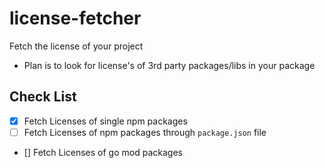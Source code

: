 # license-fetcher

Fetch the license of your project

- Plan is to look for license's of 3rd party packages/libs in your package

## Check List

- [x] Fetch Licenses of single npm packages
- [ ] Fetch Licenses of npm packages through `package.json` file
- [] Fetch Licenses of go mod packages
